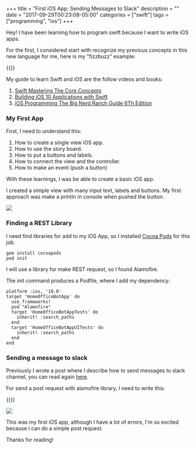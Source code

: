 +++
title = "First iOS App: Sending Messages to Slack"
description = ""
date = "2017-09-29T00:23:08-05:00"
categories = ["swift"]
tags = ["programming", "ios"]
+++

Hey! I have been learning how to program swift because I want to write iOS apps.

For the first, I considered start with recognize my previous concepts in this new language for me, here is my "fizzbuzz" example:

{{<gist carlogilmar f27e90a89d588dad9e9f800cdfd1c1e0>}}

My guide to learn Swift and iOS are the follow videos and books:

1. [Swift Mastering The Core Concepts](https://www.packtpub.com/application-development/swift-mastering-core-concepts-integrated-course)
2. [Building iOS 10 Applications with Swift](https://www.packtpub.com/application-development/building-ios-10-applications-swift-video)
3. [iOS Programming The Big Nerd Ranch Guide 6Th Edition](https://www.bignerdranch.com/books/ios-programming/)

### My First App

First, I need to understand this:

1. How to create a single view iOS app.
2. How to use the story board.
3. How to put a buttons and labels.
4. How to connect the view and the controller.
5. How to make an event (push a button)

With these learnings, I was be able to create a basic iOS app.

I created a simple view with many input text, labels and buttons. My first approach was make a println in console when pushed the button.

![][1]

### Finding a REST Library

I need find libraries for add to my iOS App, so I installed [Cocoa Pods](https://cocoapods.org/) for this job.

```
gem install cocoapods
pod init
```

I will use a library for make REST request, so I found Alamofire.

The init command produces a Podfile, where I add my dependency:

```
platform :ios, '10.0'
target 'HomeOfficeBotApp' do
  use_frameworks!
  pod "Alamofire"
  target 'HomeOfficeBotAppTests' do
    inherit! :search_paths
  end
  target 'HomeOfficeBotAppUITests' do
    inherit! :search_paths
  end
end
```

### Sending a message to slack

Previously I wrote a post where I describe how to send messages to slack channel, you can read again [here](http://carlogilmar.me/post/slack-webhook/).

For send a post request with alamofire library, I need to write this:

{{<gist carlogilmar ca592bdce90a77f99e00d3c59b44ff5a>}}

![][2]

This was my first iOS app, although I have a lot of errors, I'm so excited because I can do a simple post request.

Thanks for reading!

[1]: /blog/blog/homebot/ios1.png
[2]: /blog/blog/homebot/ios2.png

